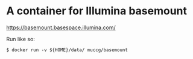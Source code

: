# A container for Illumina basemount

https://basemount.basespace.illumina.com/

Run like so:
```
$ docker run -v ${HOME}/data/ muccg/basemount
```

